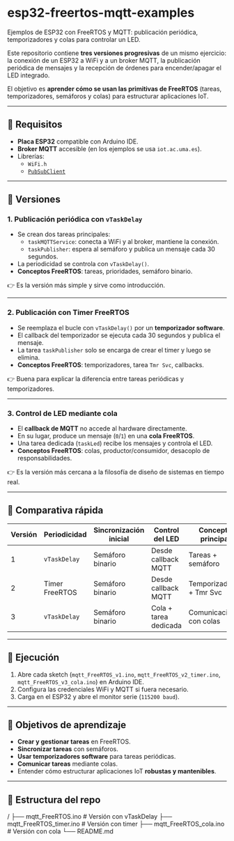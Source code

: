 # esp32-freertos-mqtt-examples
Ejemplos de ESP32 con FreeRTOS y MQTT: publicación periódica, temporizadores y colas para controlar un LED.

Este repositorio contiene **tres versiones progresivas** de un mismo ejercicio:  
la conexión de un ESP32 a WiFi y a un broker MQTT, la publicación periódica de mensajes y la recepción de órdenes para encender/apagar el LED integrado.  

El objetivo es **aprender cómo se usan las primitivas de FreeRTOS** (tareas, temporizadores, semáforos y colas) para estructurar aplicaciones IoT.

---

## 🔹 Requisitos

- **Placa ESP32** compatible con Arduino IDE.  
- **Broker MQTT** accesible (en los ejemplos se usa `iot.ac.uma.es`).  
- Librerías:
  - `WiFi.h`
  - [`PubSubClient`](https://pubsubclient.knolleary.net/)  

---

## 🔹 Versiones

### 1. Publicación periódica con `vTaskDelay`
- Se crean dos tareas principales:
  - `taskMQTTService`: conecta a WiFi y al broker, mantiene la conexión.
  - `taskPublisher`: espera al semáforo y publica un mensaje cada 30 segundos.
- La periodicidad se controla con `vTaskDelay()`.  
- **Conceptos FreeRTOS**: tareas, prioridades, semáforo binario.

👉 Es la versión más simple y sirve como introducción.

---

### 2. Publicación con Timer FreeRTOS
- Se reemplaza el bucle con `vTaskDelay()` por un **temporizador software**.  
- El callback del temporizador se ejecuta cada 30 segundos y publica el mensaje.  
- La tarea `taskPublisher` solo se encarga de crear el timer y luego se elimina.  
- **Conceptos FreeRTOS**: temporizadores, tarea `Tmr Svc`, callbacks.

👉 Buena para explicar la diferencia entre tareas periódicas y temporizadores.

---

### 3. Control de LED mediante cola
- El **callback de MQTT** no accede al hardware directamente.  
- En su lugar, produce un mensaje (`0`/`1`) en una **cola FreeRTOS**.  
- Una tarea dedicada (`taskLed`) recibe los mensajes y controla el LED.  
- **Conceptos FreeRTOS**: colas, productor/consumidor, desacoplo de responsabilidades.

👉 Es la versión más cercana a la filosofía de diseño de sistemas en tiempo real.

---

## 🔹 Comparativa rápida

| Versión | Periodicidad       | Sincronización inicial | Control del LED        | Concepto principal         |
|---------|-------------------|------------------------|------------------------|----------------------------|
| 1       | `vTaskDelay`      | Semáforo binario       | Desde callback MQTT    | Tareas + semáforo          |
| 2       | Timer FreeRTOS    | Semáforo binario       | Desde callback MQTT    | Temporizadores + Tmr Svc   |
| 3       | `vTaskDelay`      | Semáforo binario       | Cola + tarea dedicada  | Comunicación con colas     |

---

## 🔹 Ejecución

1. Abre cada sketch (`mqtt_FreeRTOS_v1.ino`, `mqtt_FreeRTOS_v2_timer.ino`, `mqtt_FreeRTOS_v3_cola.ino`) en Arduino IDE.  
2. Configura las credenciales WiFi y MQTT si fuera necesario.  
3. Carga en el ESP32 y abre el monitor serie (`115200 baud`).  

---

## 🔹 Objetivos de aprendizaje

- **Crear y gestionar tareas** en FreeRTOS.  
- **Sincronizar tareas** con semáforos.  
- **Usar temporizadores software** para tareas periódicas.  
- **Comunicar tareas** mediante colas.  
- Entender cómo estructurar aplicaciones IoT **robustas y mantenibles**.  

---

## 📂 Estructura del repo
/
├── mqtt_FreeRTOS.ino       # Versión con vTaskDelay
├── mqtt_FreeRTOS_timer.ino # Versión con timer
├── mqtt_FreeRTOS_cola.ino  # Versión con cola
└── README.md

